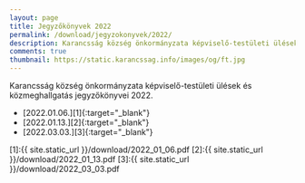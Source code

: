 ```yaml
---
layout: page
title: Jegyzőkönyvek 2022
permalink: /download/jegyzokonyvek/2022/
description: Karancsság község önkormányzata képviselő-testületi ülések és közmeghallgatás jegyzőkönyvei 2022.
comments: true
thumbnail: https://static.karancssag.info/images/og/ft.jpg
---
```


Karancsság község önkormányzata képviselő-testületi ülések és közmeghallgatás jegyzőkönyvei 2022.

+ [2022.01.06.][1]{:target="_blank"}
+ [2022.01.13.][2]{:target="_blank"}
+ [2022.03.03.][3]{:target="_blank"}


[1]:{{ site.static_url }}/download/2022_01_06.pdf
[2]:{{ site.static_url }}/download/2022_01_13.pdf
[3]:{{ site.static_url }}/download/2022_03_03.pdf
